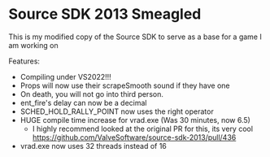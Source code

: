 # Source SDK 2013 Smeagled 
This is my modified copy of the Source SDK to serve as a base for a game I am working on 

Features:
* Compiling under VS2022!!!
* Props will now use their scrapeSmooth sound if they have one
* On death, you will not go into third person.
* ent_fire's delay can now be a decimal
* SCHED_HOLD_RALLY_POINT now uses the right operator
* HUGE compile time increase for vrad.exe (Was 30 minutes, now 6.5)
  * I highly recommend looked at the original PR for this, its very cool https://github.com/ValveSoftware/source-sdk-2013/pull/436   
* vrad.exe now uses 32 threads instead of 16      
